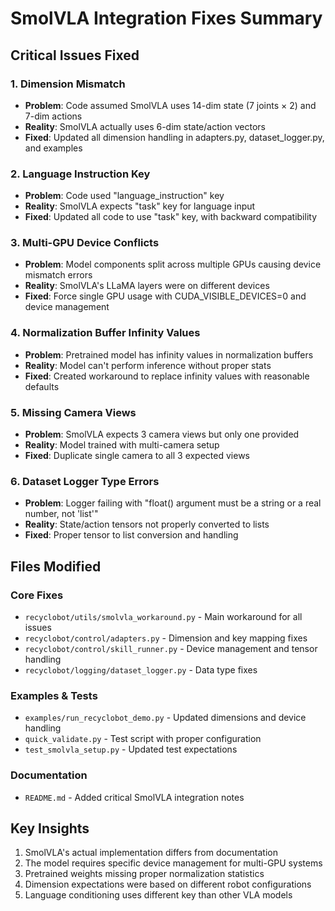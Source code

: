 # SmolVLA Integration Fixes Summary

## Critical Issues Fixed

### 1. Dimension Mismatch
- **Problem**: Code assumed SmolVLA uses 14-dim state (7 joints × 2) and 7-dim actions
- **Reality**: SmolVLA actually uses 6-dim state/action vectors
- **Fixed**: Updated all dimension handling in adapters.py, dataset_logger.py, and examples

### 2. Language Instruction Key
- **Problem**: Code used "language_instruction" key
- **Reality**: SmolVLA expects "task" key for language input
- **Fixed**: Updated all code to use "task" key, with backward compatibility

### 3. Multi-GPU Device Conflicts
- **Problem**: Model components split across multiple GPUs causing device mismatch errors
- **Reality**: SmolVLA's LLaMA layers were on different devices
- **Fixed**: Force single GPU usage with CUDA_VISIBLE_DEVICES=0 and device management

### 4. Normalization Buffer Infinity Values
- **Problem**: Pretrained model has infinity values in normalization buffers
- **Reality**: Model can't perform inference without proper stats
- **Fixed**: Created workaround to replace infinity values with reasonable defaults

### 5. Missing Camera Views
- **Problem**: SmolVLA expects 3 camera views but only one provided
- **Reality**: Model trained with multi-camera setup
- **Fixed**: Duplicate single camera to all 3 expected views

### 6. Dataset Logger Type Errors
- **Problem**: Logger failing with "float() argument must be a string or a real number, not 'list'"
- **Reality**: State/action tensors not properly converted to lists
- **Fixed**: Proper tensor to list conversion and handling

## Files Modified

### Core Fixes
- `recyclobot/utils/smolvla_workaround.py` - Main workaround for all issues
- `recyclobot/control/adapters.py` - Dimension and key mapping fixes
- `recyclobot/control/skill_runner.py` - Device management and tensor handling
- `recyclobot/logging/dataset_logger.py` - Data type fixes

### Examples & Tests
- `examples/run_recyclobot_demo.py` - Updated dimensions and device handling
- `quick_validate.py` - Test script with proper configuration
- `test_smolvla_setup.py` - Updated test expectations

### Documentation
- `README.md` - Added critical SmolVLA integration notes

## Key Insights

1. SmolVLA's actual implementation differs from documentation
2. The model requires specific device management for multi-GPU systems
3. Pretrained weights missing proper normalization statistics
4. Dimension expectations were based on different robot configurations
5. Language conditioning uses different key than other VLA models